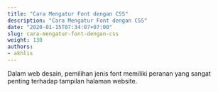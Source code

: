 ```yaml
---
title: "Cara Mengatur Font dengan CSS"
description: "Cara Mengatur Font dengan CSS"
date: "2020-01-15T07:34:07+07:00"
slug: cara-mengatur-font-dengan-css
weight: 130
authors:
- akhlis
---
```


Dalam web desain, pemilihan jenis font memiliki peranan yang sangat penting terhadap tampilan halaman website.